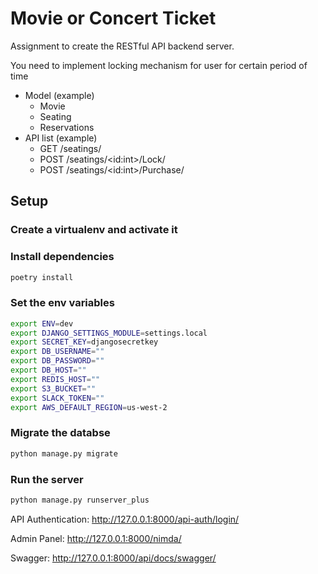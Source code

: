 # Movie or Concert Ticket 

Assignment to create the RESTful API backend server.

You need to implement locking mechanism for user for certain period of time

- Model (example)
    - Movie
    - Seating
    - Reservations
- API list (example)
    - GET /seatings/
    - POST /seatings/\<id:int>/Lock/
    - POST /seatings/\<id:int>/Purchase/


## Setup

### Create a virtualenv and activate it

### Install dependencies

```sh
poetry install
```

### Set the env variables


```sh
export ENV=dev
export DJANGO_SETTINGS_MODULE=settings.local
export SECRET_KEY=djangosecretkey
export DB_USERNAME=""
export DB_PASSWORD=""
export DB_HOST=""
export REDIS_HOST=""
export S3_BUCKET=""
export SLACK_TOKEN=""
export AWS_DEFAULT_REGION=us-west-2
```

### Migrate the databse

```sh
python manage.py migrate
```

### Run the server

```sh
python manage.py runserver_plus
```

API Authentication: http://127.0.0.1:8000/api-auth/login/

Admin Panel: http://127.0.0.1:8000/nimda/

Swagger: http://127.0.0.1:8000/api/docs/swagger/
